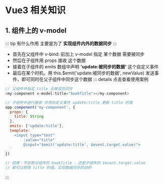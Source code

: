 # Vue3 相关知识
## 1. 组件上的 v-model
::: tip 有什么作用
主要是为了 **实现组件内外的数据同步**
:::
- 首先在父组件中 v-bind: 前加上 v-model 指定 某个数据 需要被同步
- 然后在子组件用 props 接收 这个数据
- 接着在子组件的 emits 数组中声明 **'update:被同步的数据'** 这个自定义事件
- 最后在某个时机，用 this.$emit('update:被同步的数据', newValue) 发送事件，即可同时在父子组件中同步这个数据
::: details 点击查看使用案例
```js
// 父组件中指定 title 会被双向同步
<my-component v-model:title="bookTitle"></my-component>

// 子组件中进行接收 并用自定义事件 update:title 更新 title 的值
app.component('my-component', {
  props: {
    title: String
  },
  emits: ['update:title'],
  template: `
    <input type="text" 
        :value="title" 
        @input="$emit('update:title', $event.target.value)">
  `
})

// 结果：不论是父组件的 bookTitle ，还是子组件的 $event.target.value
// 都可以修改 title 的值，实现数据同步的目的
```
:::